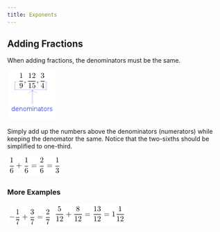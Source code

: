 ```yaml
---
title: Exponents
---
```

## Adding Fractions                                                           
When adding fractions, the denominators must be the same.                    

<img src="https://github.com/codersc/freeCodeCamp-article-images/blob/master/art2img1.png?raw=true">
 
Simply add up the numbers above the denominators (numerators) while keeping    the denomator the same. Notice that the two-sixths should be simplified to     one-third.

<img src="https://github.com/codersc/freeCodeCamp-article-images/blob/master/art2img2.png?raw=true">
 
### More Examples 
 
<img src="https://github.com/codersc/freeCodeCamp-article-images/blob/master/art2img3.png?raw=true">
 
<img src="https://github.com/codersc/freeCodeCamp-article-images/blob/master/art2img4.png?raw=true">     
